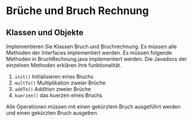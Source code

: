 <h1>Brüche und Bruch Rechnung</h1>
<h2>Klassen und Objekte</h2>
<p>
  Implementieren Sie Klassen Bruch und Bruchrechnung. Es müssen alle Methoden der Interfaces implementiert werden.
  Es müssen folgende Methoden in BruchRechnung.java implementiert werden. Die Javadocs der einzelnen Methoden erklären ihre funktionalität.
</p>
<ol>
<li><code>init()</code> Initialisieren eines Bruchs</li>
<li><code>multTo()</code> Multiplikation zweier Brüche</li>
<li><code>addTo()</code> Addition zweier Brüche</li>
<li><code>kuerzen()</code> das kuerzen eines Bruchs</li>
</ol>
<p>Alle Operationen müssen mit einen gekürztem Bruch ausgeführt werden und einen gekürzten Bruch ausgeben.</p>
